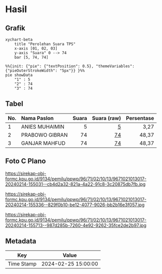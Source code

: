 # Hasil

## Grafik

```mermaid
xychart-beta
    title "Perolehan Suara TPS"
    x-axis [01, 02, 03]
    y-axis "Suara" 0 --> 74
    bar [5, 74, 74]
```

```mermaid
%%{init: {"pie": {"textPosition": 0.5}, "themeVariables": {"pieOuterStrokeWidth": "5px"}} }%%
pie showData
    "1" : 5
    "2" : 74
    "3" : 74
```

## Tabel

| No. | Nama Paslon    | Suara | Suara (raw) | Persentase |
|:--- |:-------------- | -----:| -----------:| ----------:|
| 1   | ANIES MUHAIMIN | 5     | [5][p-1]    | 3,27       |
| 2   | PRABOWO GIBRAN | 74    | [74][p-2]   | 48,37      |
| 3   | GANJAR MAHFUD  | 74    | [74][p-3]   | 48,37      |


[p-1]: https://github.com/gigit-pemilu/pemilu-2024-96-papua-barat-daya/blob/main/pilpres/hitung-suara/sub/96-papua-barat-daya/sub/71-kota-sorong/sub/02-sorong-timur/sub/1013-kladufu/sub/017-tps/sub/paslon-1.txt
[p-2]: https://github.com/gigit-pemilu/pemilu-2024-96-papua-barat-daya/blob/main/pilpres/hitung-suara/sub/96-papua-barat-daya/sub/71-kota-sorong/sub/02-sorong-timur/sub/1013-kladufu/sub/017-tps/sub/paslon-2.txt
[p-3]: https://github.com/gigit-pemilu/pemilu-2024-96-papua-barat-daya/blob/main/pilpres/hitung-suara/sub/96-papua-barat-daya/sub/71-kota-sorong/sub/02-sorong-timur/sub/1013-kladufu/sub/017-tps/sub/paslon-3.txt

## Foto C Plano

https://sirekap-obj-formc.kpu.go.id/9134/pemilu/ppwp/96/71/02/10/13/9671021013017-20240214-155031--cb4d2a32-821a-4a22-91c8-3c20875db7fb.jpg

https://sirekap-obj-formc.kpu.go.id/9134/pemilu/ppwp/96/71/02/10/13/9671021013017-20240214-155336--829f0b10-be12-4077-9026-bb2b16e3f057.jpg

https://sirekap-obj-formc.kpu.go.id/9134/pemilu/ppwp/96/71/02/10/13/9671021013017-20240214-155713--987d285b-7260-4e92-9262-35fce2de2b97.jpg


## Metadata

| Key        | Value               |
| ---------- | ------------------- |
| Time Stamp | 2024-02-25 15:00:00 |




